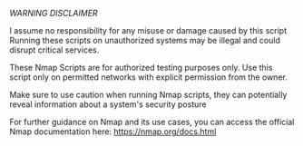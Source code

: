 
*WARNING DISCLAIMER* 

I  assume no responsibility for any misuse or damage caused by this script
Running these scripts on unauthorized systems may be illegal and could disrupt critical services.

These Nmap Scripts are for authorized testing purposes only. Use this script only on permitted networks with explicit permission from the owner.  

Make sure to use caution when running Nmap scripts, they can potentially reveal information about a system's security posture 

For further guidance on Nmap and its use cases, you can access the official Nmap documentation here: https://nmap.org/docs.html
